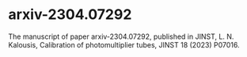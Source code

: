 # arxiv-2304.07292
The manuscript of paper arxiv-2304.07292, published in JINST, L. N. Kalousis, Calibration of photomultiplier tubes, 
JINST 18 (2023) P07016.
